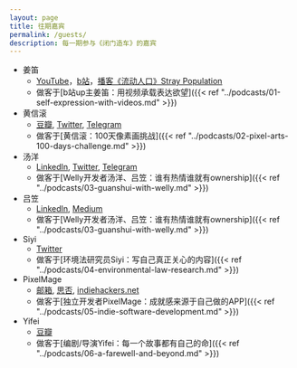 ```yaml
---
layout: page
title: 往期嘉宾
permalink: /guests/
description: 每一期参与《闭门造车》的嘉宾
---
```


- 姜笛
    - [YouTube](https://www.youtube.com/channel/UC9z2DPYJtVI6dFQzt92kaFQ)，[b站](https://space.bilibili.com/228834724/)，[播客《流动人口》Stray Population](https://podcast.cscript.site/)
    - 做客于[b站up主姜笛：用视频承载表达欲望]({{< ref "../podcasts/01-self-expression-with-videos.md" >}})
- 黄信滚
    - [豆瓣](https://www.douban.com/people/mfcndw/), [Twitter](https://twitter.com/MtFront), [Telegram](https://t.me/mtfront)
    - 做客于[黄信滚：100天像素画挑战]({{< ref "../podcasts/02-pixel-arts-100-days-challenge.md" >}})
- 汤洋
    - [LinkedIn](https://www.linkedin.com/in/tangyang/), [Twitter](https://twitter.com/tangyang), [Telegram](https://t.me/ytang)
    - 做客于[Welly开发者汤洋、吕笠：谁有热情谁就有ownership]({{< ref "../podcasts/03-guanshui-with-welly.md" >}})
- 吕笠
    - [LinkedIn](https://www.linkedin.com/in/li-lu-77110715), [Medium](https://medium.com/@lilu_98243)
    - 做客于[Welly开发者汤洋、吕笠：谁有热情谁就有ownership]({{< ref "../podcasts/03-guanshui-with-welly.md" >}})
- Siyi
    - [Twitter](https://twitter.com/41shen)
    - 做客于[环境法研究员Siyi：写自己真正关心的内容]({{< ref "../podcasts/04-environmental-law-research.md" >}})
- PixelMage
    - [邮箱](huajian.hhj@gmail.com), [思否](https://segmentfault.com/u/pixelmage), [indiehackers.net](https://indiehackers.net/pxmage)
    - 做客于[独立开发者PixelMage：成就感来源于自己做的APP]({{< ref "../podcasts/05-indie-software-development.md" >}})
- Yifei
    - [豆瓣](https://www.douban.com/people/sylvia_smile/)
    - 做客于[编剧/导演Yifei：每一个故事都有自己的命]({{< ref "../podcasts/06-a-farewell-and-beyond.md" >}})